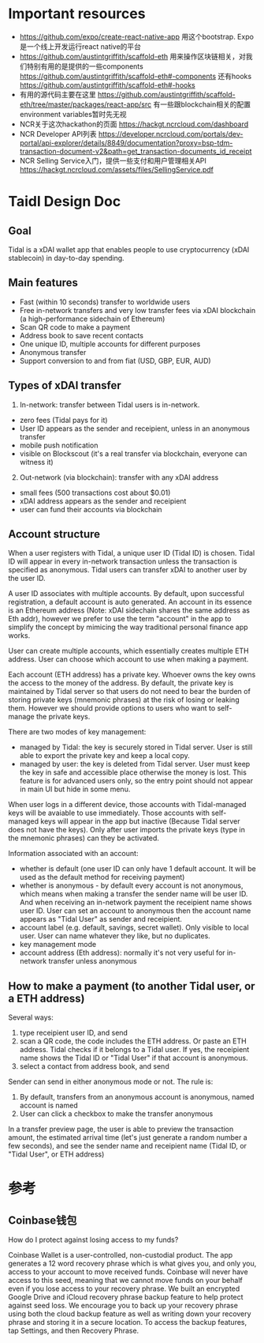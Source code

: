 # Important resources
- https://github.com/expo/create-react-native-app 用这个bootstrap. Expo是一个线上开发运行react native的平台
- https://github.com/austintgriffith/scaffold-eth 用来操作区块链相关，对我们特别有用的是提供的一些components https://github.com/austintgriffith/scaffold-eth#-components 还有hooks https://github.com/austintgriffith/scaffold-eth#-hooks
- 有用的源代码主要在这里 https://github.com/austintgriffith/scaffold-eth/tree/master/packages/react-app/src 有一些跟blockchain相关的配置 environment variables暂时先无视
- NCR关于这次hackathon的页面 https://hackgt.ncrcloud.com/dashboard
- NCR Developer API列表 https://developer.ncrcloud.com/portals/dev-portal/api-explorer/details/8849/documentation?proxy=bsp-tdm-transaction-document-v2&path=get_transaction-documents_id_receipt
- NCR Selling Service入门，提供一些支付和用户管理相关API https://hackgt.ncrcloud.com/assets/files/SellingService.pdf

# Taidl Design Doc

## Goal
Tidal is a xDAI wallet app that enables people to use cryptocurrency (xDAI stablecoin) in day-to-day spending.

## Main features
- Fast (within 10 seconds) transfer to worldwide users
- Free in-network transfers and very low transfer fees via xDAI blockchain (a high-performance sidechain of Ethereum)
- Scan QR code to make a payment
- Address book to save recent contacts
- One unique ID, multiple accounts for different purposes
- Anonymous transfer
- Support conversion to and from fiat (USD, GBP, EUR, AUD)

## Types of xDAI transfer
1. In-network: transfer between Tidal users is in-network. 
- zero fees (Tidal pays for it)
- User ID appears as the sender and receipient, unless in an anonymous transfer
- mobile push notification
- visible on Blockscout (it's a real transfer via blockchain, everyone can witness it)

2. Out-network (via blockchain): transfer with any xDAI address
- small fees (500 transactions cost about $0.01)
- xDAI address appears as the sender and receipient
- user can fund their accounts via blockchain

## Account structure
When a user registers with Tidal, a unique user ID (Tidal ID) is chosen. Tidal ID will appear in every in-network transaction unless the transaction is specified as anonymous. Tidal users can transfer xDAI to another user by the user ID.

A user ID associates with multiple accounts. By default, upon successful registration, a default account is auto generated. An account in its essence is an Ethereum address (Note: xDAI sidechain shares the same address as Eth addr), however we prefer to use the term "account" in the app to simplify the concept by mimicing the way traditional personal finance app works.

User can create multiple accounts, which essentially creates multiple ETH address. User can choose which account to use when making a payment.

Each account (ETH address) has a private key. Whoever owns the key owns the access to the money of the address. By default, the private key is maintained by Tidal server so that users do not need to bear the burden of storing private keys (mnemonic phrases) at the risk of losing or leaking them. However we should provide options to users who want to self-manage the private keys.

There are two modes of key management:
- managed by Tidal: the key is securely stored in Tidal server. User is still able to export the private key and keep a local copy.
- managed by user: the key is deleted from Tidal server. User must keep the key in safe and accessible place otherwise the money is lost. This feature is for advanced users only, so the entry point should not appear in main UI but hide in some menu.

When user logs in a different device, those accounts with Tidal-managed keys will be avaiable to use immediately. Those accounts with self-managed keys will appear in the app but inactive (Because Tidal server does not have the keys). Only after user imports the private  keys (type in the mnemonic phrases) can they be activated.

Information associated with an account:
- whether is default (one user ID can only have 1 default account. It will be used as the default method for receiving payment)
- whether is anonymous - by default every account is not anonymous, which means when making a transfer the sender name will be user ID. And when receiving an in-network payment the receipient name shows user ID. User can set an account to anonymous then the account name appears as "Tidal User" as sender and receipient. 
- account label (e.g. default, savings, secret wallet). Only visible to local user. User can name whatever they like, but no duplicates.
- key management mode
- account address (Eth address): normally it's not very useful for in-network transfer unless anonymous

## How to make a payment (to another Tidal user, or a ETH address)
Several ways:
1. type receipient user ID, and send
2. scan a QR code, the code includes the ETH address. Or paste an ETH address. Tidal checks if it belongs to a Tidal user. If yes, the receipient name shows the Tidal ID or "Tidal User" if that account is anonymous.
3. select a contact from address book, and send

Sender can send in either anonymous mode or not. The rule is:
1. By default, transfers from an anonymous account is anonymous, named account is named
2. User can click a checkbox to make the transfer anonymous

In a transfer preview page, the user is able to preview the transaction amount, the estimated arrival time (let's just generate a random number a few seconds), and see the sender name and receipient name (Tidal ID, or "Tidal User", or ETH address)


# 参考
## Coinbase钱包
How do I protect against losing access to my funds?

Coinbase Wallet is a user-controlled, non-custodial product. The app generates a 12 word recovery phrase which is what gives you, and only you, access to your account to move received funds. Coinbase will never have access to this seed, meaning that we cannot move funds on your behalf even if you lose access to your recovery phrase.
We built an encrypted Google Drive and iCloud recovery phrase backup feature to help protect against seed loss. We encourage you to back up your recovery phrase using both the cloud backup feature as well as writing down your recovery phrase and storing it in a secure location. To access the backup features, tap Settings, and then Recovery Phrase.